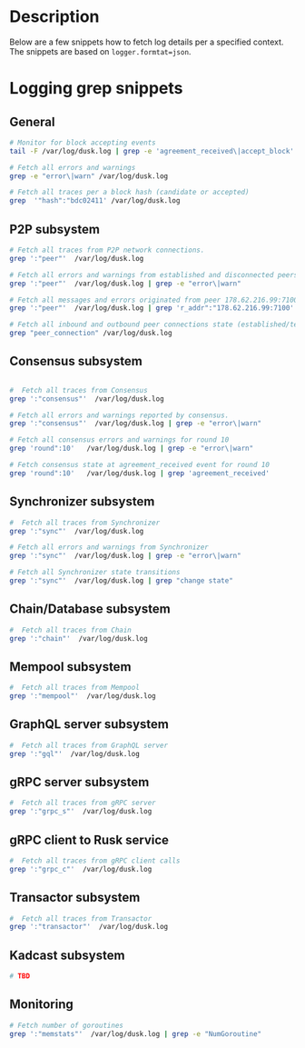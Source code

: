 # Description
Below are a few snippets how to fetch log details per a specified context. The snippets are based on `logger.formtat=json`.

# Logging grep snippets

## General 
```bash
# Monitor for block accepting events
tail -F /var/log/dusk.log | grep -e 'agreement_received\|accept_block' 

# Fetch all errors and warnings
grep -e "error\|warn" /var/log/dusk.log

# Fetch all traces per a block hash (candidate or accepted)
grep  '"hash":"bdc02411' /var/log/dusk.log
```
## P2P subsystem
```bash
# Fetch all traces from P2P network connections.  
grep ':"peer"'  /var/log/dusk.log

# Fetch all errors and warnings from established and disconnected peers.  
grep ':"peer"'  /var/log/dusk.log | grep -e "error\|warn"

# Fetch all messages and errors originated from peer 178.62.216.99:7100
grep ':"peer"'  /var/log/dusk.log | grep 'r_addr":"178.62.216.99:7100'

# Fetch all inbound and outbound peer connections state (established/terminated)
grep "peer_connection" /var/log/dusk.log
```

## Consensus subsystem
```bash

#  Fetch all traces from Consensus
grep ':"consensus"'  /var/log/dusk.log

# Fetch all errors and warnings reported by consensus.  
grep ':"consensus"'  /var/log/dusk.log | grep -e "error\|warn"

# Fetch all consensus errors and warnings for round 10
grep 'round":10'   /var/log/dusk.log | grep -e "error\|warn"

# Fetch consensus state at agreement_received event for round 10
grep 'round":10'   /var/log/dusk.log | grep 'agreement_received'

```


## Synchronizer subsystem
```bash
#  Fetch all traces from Synchronizer
grep ':"sync"'  /var/log/dusk.log

# Fetch all errors and warnings from Synchronizer  
grep ':"sync"'  /var/log/dusk.log | grep -e "error\|warn"

# Fetch all Synchronizer state transitions
grep ':"sync"'  /var/log/dusk.log | grep "change state"
```
## Chain/Database subsystem
```bash
#  Fetch all traces from Chain
grep ':"chain"'  /var/log/dusk.log
```

## Mempool subsystem
```bash
#  Fetch all traces from Mempool
grep ':"mempool"'  /var/log/dusk.log
```

## GraphQL server subsystem
```bash
#  Fetch all traces from GraphQL server
grep ':"gql"'  /var/log/dusk.log
```

## gRPC server subsystem
```bash
#  Fetch all traces from gRPC server
grep ':"grpc_s"'  /var/log/dusk.log
```

## gRPC client to Rusk service
```bash
#  Fetch all traces from gRPC client calls
grep ':"grpc_c"'  /var/log/dusk.log
```

## Transactor subsystem
```bash
#  Fetch all traces from Transactor
grep ':"transactor"'  /var/log/dusk.log
```









## Kadcast subsystem
```bash
# TBD
```

## Monitoring
```bash
# Fetch number of goroutines
grep ':"memstats"'  /var/log/dusk.log | grep -e "NumGoroutine"
```

 
